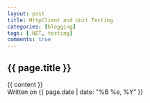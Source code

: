 ```yaml
---
layout: post
title: HttpClient and Unit Testing
categories: [blogging]
tags: [.NET, testing]
comments: true
---
```


<article class="post">
  <h1>{{ page.title }}</h1>

  <div class="entry">
    {{ content }}
  </div>

  <div class="date">
    Written on {{ page.date | date: "%B %e, %Y" }}
  </div>

</article>